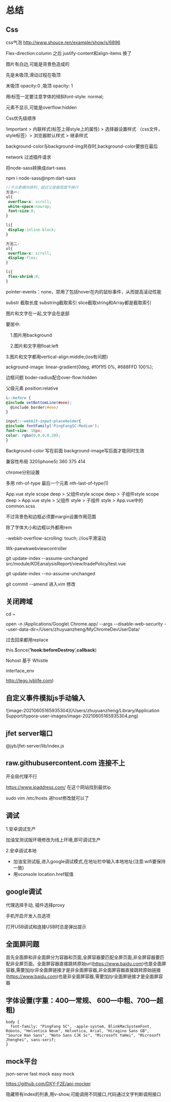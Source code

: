 # 总结	

## Css

css气泡   http://www.shouce.ren/example/show/s/6896

Flex-direction:column 之后 justify-content和align-items 换了

图片有白边,可能是背景色造成的

先是未吸顶,滑动过程在吸顶

未吸顶 opacity:0 ,吸顶 opacity: 1

用i标签一定要注意字体的倾斜font-style: normal;

元素不显示,可能是overflow:hidden

Css优先级顺序

!important > 内联样式(标签上得style上的属性) > 选择器设置样式 （css文件，style标签）> 浏览器默认样式 > 继承样式

background-color与background-img共存时,background-color要放在最后

network 过滤插件请求

将node-sass转换成dart-sass  

npm i node-sass@npm:dart-sass

``` scss
//子元素横向排列，超过父容器宽度不换行
方法一:
ul{
 overflow-x: scroll;
 white-space:nowrap;
 font-size:0;
}

li{
 display:inline-block;
}

方法二:
ul{
 overflow-x: scroll;
 display:flex;
}

li{
 flex-shrink:0;
}
```

pointer-events：none，禁用了包括hover在内的鼠标事件，从而提高滚动性能

substr 截取长度  substring截取索引  slice截取string和Array都是截取索引

图片和文字在一起,文字会在底部

要居中:

 1.图片用background

 2.图片和文字用float:left

3.图片和文字都用vertical-align:middle;(ios有问题)

ackground-image: linear-gradient(0deg, #f0f1f5 0%, #688FFD 100%);

边框问题  boder-radius配合over-flow:hidden

父级元素 position:relative

``` scss
&::before {
@include setBottomLine(#eee);  
  @include border(#eee)
}

input::-webkit-input-placeholder{
@include fontFamily('PingFangSC-Medium');
font-size: 16px;
color: rgba(0,0,0,0.20);
}
```

Background-color 写在前面 background-image写后面才能同时生效

兼容性布局 320(iphone5) 360 375 414

chrome分别设置

多用 nth-of-type  最后一个元素  nth-last-of-type(1)

App.vue style scope deep > 父组件style scope deep > 子组件style scope deep > App.vue style > 父组件 style > 子组件 style > App.vue中的common.scss

不过背景色和边框必须要margin设置作用范围

除了字体大小和边框以外都用rem

-webkit-overflow-scrolling: touch; //ios平滑滚动

Wk-paewkwebviewcontroller

git update-index --assume-unchanged src/module/KDEanalysisReport/view/tradePolicy/test.vue

git update-index --no-assume-unchanged

git commit --amend 进入vim 修改



## 关闭跨域

cd ~

open -n /Applications/Google\ Chrome.app/ --args --disable-web-security --user-data-dir=/Users/zhuyuanzheng/MyChromeDevUserData/



过去回来都用replace

this.$once(**'hook:beforeDestroy**’,**callback**)

Nohost 基于 Whistle

interface_env

http://lego.jyblife.com)

## 自定义事件模拟js手动输入

![image-20210605165935304](/Users/zhuyuanzheng/Library/Application Support/typora-user-images/image-20210605165935304.png)

## jfet server端口

@jyb/jfet-server/lib/index.js

## raw.githubusercontent.com 连接不上

开全局代理不行

https://www.ipaddress.com/ 在这个网站找到最优ip

sudo vim /etc/hosts   进host修改就可以了

## 调试

1.安卓调试生产

加油宝测试版环境修改为线上环境,即可调试生产

2.安卓调试本地

- 加油宝测试版,进入google调试模式,在地址栏中输入本地地址(注意:wifi要保持一致)
- 用vconsole location.href赋值

## google调试

代理选择手动, 插件选择proxy

手机开启开发人员选项

打开USB调试和连接USB时总是弹出提示

## 全面屏问题

首先全面屏和非全面屏分为容器和页面,全屏容器要匹配全屏页面,非全屏容器要匹配非全屏页面。全面屏容器直接跳转原始url(https://www.baidu.com)也是全面屏容器,需要加jtjr非全面屏链接才是非全面屏容器,非全面屏容器直接跳转原始链接(https://www.baidu.com)也是非全面屏容器,需要加jtjr全面屏链接才是全面屏容器



## 字体设置(字重：400—常规、 600—中粗、700—超粗)

```armasm
body {
  font-family: "PingFang SC", -apple-system, BlinkMacSystemFont, Roboto, "Helvetica Neue", Helvetica, Arial, "Hiragino Sans GB", "Source Han Sans", "Noto Sans CJK Sc", "Microsoft YaHei", "Microsoft Jhenghei", sans-serif;
}
```

## mock平台

json-serve   fast mock easy mock

https://github.com/DXY-F2E/api-mocker

隐藏带有index的列表,用v-show,可能调用不同接口,代码通过文字判断调用接口

